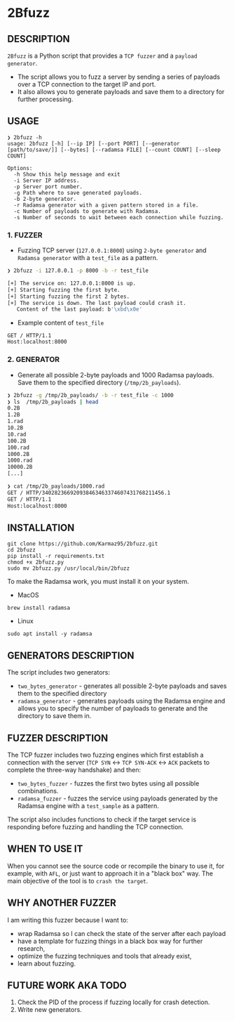 # 2Bfuzz
## DESCRIPTION
`2Bfuzz` is a Python script that provides a `TCP fuzzer` and a `payload generator`. 
* The script allows you to fuzz a server by sending a series of payloads over a TCP connection to the target IP and port.
* It also allows you to generate payloads and save them to a directory for further processing.

## USAGE
```
❯ 2bfuzz -h
usage: 2bfuzz [-h] [--ip IP] [--port PORT] [--generator [path/to/save/]] [--bytes] [--radamsa FILE] [--count COUNT] [--sleep COUNT]

Options:
  -h Show this help message and exit
  -i Server IP address.
  -p Server port number.
  -g Path where to save generated payloads.
  -b 2-byte generator.
  -r Radamsa generator with a given pattern stored in a file.
  -c Number of payloads to generate with Radamsa.
  -s Number of seconds to wait between each connection while fuzzing.
```
### 1. FUZZER
* Fuzzing TCP server (`127.0.0.1:8000`) using `2-byte generator` and `Radamsa generator` with a `test_file` as a pattern.
```zsh
❯ 2bfuzz -i 127.0.0.1 -p 8000 -b -r test_file

[+] The service on: 127.0.0.1:8000 is up.
[+] Starting fuzzing the first byte.
[+] Starting fuzzing the first 2 bytes.
[+] The service is down. The last payload could crash it.
   Content of the last payload: b'\xbd\x0e'
```
* Example content of `test_file`
```
GET / HTTP/1.1
Host:localhost:8000

```
### 2. GENERATOR
* Generate all possible 2-byte payloads and 1000 Radamsa payloads. Save them to the specified directory (`/tmp/2b_payloads`).
```zsh
❯ 2bfuzz -g /tmp/2b_payloads/ -b -r test_file -c 1000
❯ ls  /tmp/2b_payloads | head
0.2B
1.2B
1.rad
10.2B
10.rad
100.2B
100.rad
1000.2B
1000.rad
10000.2B
[...]

❯ cat /tmp/2b_payloads/1000.rad
GET / HTTP/340282366920938463463374607431768211456.1
GET / HTTP/1.1
Host:localhost:8000
```
## INSTALLATION
```
git clone https://github.com/Karmaz95/2bfuzz.git
cd 2bfuzz
pip install -r requirements.txt
chmod +x 2bfuzz.py
sudo mv 2bfuzz.py /usr/local/bin/2bfuzz
```
To make the Radamsa work, you must install it on your system.
* MacOS
```
brew install radamsa
```
* Linux
```
sudo apt install -y radamsa
```
## GENERATORS DESCRIPTION
The script includes two generators: 
* `two_bytes_generator` - generates all possible 2-byte payloads and saves them to the specified directory
* `radamsa_generator` - generates payloads using the Radamsa engine and allows you to specify the number of payloads to generate and the directory to save them in.

## FUZZER DESCRIPTION
The TCP fuzzer includes two fuzzing engines which first establish a connection with the server (`TCP SYN` <-> `TCP SYN-ACK` <-> `ACK` packets to complete the three-way handshake) and then: 
* `two_bytes_fuzzer` - fuzzes the first two bytes using all possible combinations.
* `radamsa_fuzzer` - fuzzes the service using payloads generated by the Radamsa engine with a `test_sample` as a pattern.

The script also includes functions to check if the target service is responding before fuzzing and handling the TCP connection.

## WHEN TO USE IT 
When you cannot see the source code or recompile the binary to use it, for example, with `AFL`, or just want to approach it in a "black box" way. The main objective of the tool is to `crash the target`.

## WHY ANOTHER FUZZER
I am writing this fuzzer because I want to:
* wrap Radamsa so I can check the state of the server after each payload
* have a template for fuzzing things in a black box way for further research,
* optimize the fuzzing techniques and tools that already exist,
* learn about fuzzing.
## FUTURE WORK AKA TODO
1. Check the PID of the process if fuzzing locally for crash detection.
2. Write new generators.

